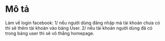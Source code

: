 # Mô tả
Làm về login facebook:
1/ nếu người dùng đăng nhập mà tài khoản chưa có thì sẽ thêm tài khoản vào bảng User.
2/ nếu tài khoản người dùng đã có trong bảng user thì sẽ vô thẳng homepage.
